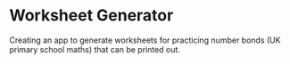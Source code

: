 # Worksheet Generator
Creating an app to generate worksheets for practicing number bonds (UK primary school maths) that can be printed out.
